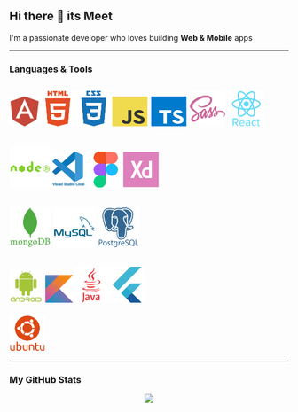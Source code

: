 ## Hi there 👋 its Meet

I'm a passionate developer who loves building **Web & Mobile** apps

---
### **Languages & Tools**

<img alt="medium" height="55px" width="55px" src="https://github.com/devicons/devicon/blob/master/icons/angularjs/angularjs-plain.svg"/><img alt="medium" height="65px" width="65px" src="https://github.com/devicons/devicon/blob/master/icons/html5/html5-plain-wordmark.svg"/><img alt="medium" height="65px" width="65px" src="https://github.com/devicons/devicon/blob/master/icons/css3/css3-plain-wordmark.svg"/><img alt="medium" height="55px" width="65px" src="https://github.com/devicons/devicon/blob/master/icons/javascript/javascript-original.svg"/> <img alt="medium" height="55px" width="65px" src="https://github.com/devicons/devicon/blob/master/icons/typescript/typescript-plain.svg"/> <img alt="medium" height="65px" width="65px" src="https://github.com/devicons/devicon/blob/master/icons/sass/sass-original.svg"/> <img alt="medium" height="65px" width="65px" src="https://github.com/devicons/devicon/blob/master/icons/react/react-original-wordmark.svg"/>  
----
<img alt="medium" height="75px" width="75px" src="https://github.com/devicons/devicon/blob/master/icons/nodejs/nodejs-plain-wordmark.svg"/><img alt="medium" height="65px" width="65px" src="https://github.com/devicons/devicon/blob/master/icons/vscode/vscode-original-wordmark.svg"/><img alt="medium" height="65px" width="65px" src="https://github.com/devicons/devicon/blob/master/icons/figma/figma-original.svg"/><img alt="medium" height="65px" width="65px" src="https://github.com/devicons/devicon/blob/master/icons/xd/xd-plain.svg"/>
----
<img alt="medium" height="75px" width="75px" src="https://github.com/devicons/devicon/blob/master/icons/mongodb/mongodb-plain-wordmark.svg"/> <img alt="medium" height="75px" width="75px" src="https://github.com/devicons/devicon/blob/master/icons/mysql/mysql-plain-wordmark.svg"/> <img alt="medium" height="75px" width="75px" src="https://github.com/devicons/devicon/blob/master/icons/postgresql/postgresql-plain-wordmark.svg"/>
----
<img alt="medium" height="60px" width="60px" src="https://github.com/devicons/devicon/blob/master/icons/android/android-plain-wordmark.svg"/>  <img alt="medium" height="50px" width="50px" src="https://github.com/devicons/devicon/blob/master/icons/kotlin/kotlin-original.svg"/><img alt="medium" height="65px" width="65px" src="https://github.com/devicons/devicon/blob/master/icons/java/java-plain-wordmark.svg"/><img alt="medium" height="65px" width="65px" src="https://github.com/devicons/devicon/blob/master/icons/flutter/flutter-original.svg"/>
----
<img alt="medium" height="65px" width="65px" src="https://github.com/devicons/devicon/blob/master/icons/ubuntu/ubuntu-plain-wordmark.svg"/>

---
### **My GitHub Stats**

<p align="center"> <img src="https://github-readme-stats.vercel.app/api?username=pandyama&show_icons=true&theme=gotham"/>

